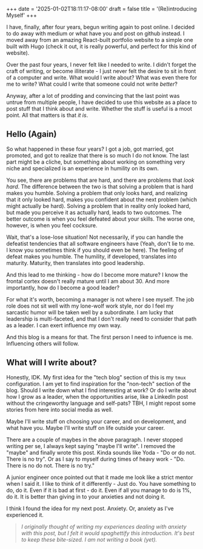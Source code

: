+++
date = '2025-01-02T18:11:17-08:00'
draft = false
title = '(Re)introducing Myself'
+++

I have, finally, after four years, begun writing again to post online. I decided to
do away with medium or what have you and post on github instead. I moved away from an
amazing React-built portfolio website to a simple one built with Hugo (check it out,
it is really powerful, and perfect for this kind of website).

Over the past four years, I never felt like I needed to write. I didn't forget the
craft of writing, or become illiterate - I just never felt the desire to sit in front
of a computer and write. What would I write about? What was even there for me to
write? What could I write that someone could not write _better_?

Anyway, after a lot of prodding and convincing that the last point was untrue from
multiple people, I have decided to use this website as a place to post stuff that I
think about and write. Whether the stuff is useful is a moot point. All that matters
is that _it is_.

## Hello (Again)

So what happened in these four years? I got a job, got married, got promoted, and got
to realize that there is so much I do not know. The last part might be a cliche, but
something about working on something very niche and specialized is an experience in
humility on its own.

You see, there are problems that are hard, and there are problems that _look hard_.
The difference between the two is that solving a problem that is hard makes you
humble. Solving a problem that only looks hard, and realizing that it only looked
hard, makes you confident about the next problem (which might actually be hard).
Solving a problem that in reality only looked hard, but made you perceive it as
actually hard, leads to two outcomes. The better outcome is when you feel defeated
about your skills. The worse one, however, is when you feel cocksure.

Wait, that's a lose-lose situation! Not necessarily, if you can handle the defeatist
tendencies that all software engineers have (Yeah, don't lie to me. I know you
sometimes think if you should even be here). The feeling of defeat makes you humble.
The humility, if developed, translates into maturity. Maturity, then translates into
good leadership.

And this lead to me thinking - how do I become more mature? I know the frontal cortex
doesn't really mature until I am about 30. And more importantly, how do I become a
good leader?

For what it's worth, becoming a manager is not where I see myself. The job role does
not sit well with my lone-wolf work style, nor do I feel my sarcastic humor will be
taken well by a subordinate. I am lucky that leadership is multi-faceted, and that
I don't really need to consider that path as a leader. I can exert influence my own
way.

And this blog is a means for that. The first person I need to infuence is me.
Influencing others will follow.

## What will I write about?

Honestly, IDK. My first idea for the "tech blog" section of this is my `tmux`
configuration. I am yet to find inspiration for the "non-tech" section of the
blog. Should I write down what I find interesting at work? Or do I write about how
I grow as a leader, when the opportunities arise, like a LinkedIn post without the
cringeworthy language and self-pats? TBH, I might repost some stories from here into
social media as well.

Maybe I'll write stuff on choosing your career, and on development, and what have you.
Maybe I'll write stuff on life outside your career.

There are a couple of maybes in the above paragraph. I never stopped writing per se,
I always kept saying "maybe I'll write". I removed the "maybe" and finally wrote
this post. Kinda sounds like Yoda -  "Do or do not. There is no try".
Or as I say to myself during times of heavy work - "Do. There is no do not. There is
no try."

A junior engineer once pointed out that it made me look like a strict mentor when I
said it. I like to think of it differently - Just do. You have something to do, do it.
Even if it is bad at first - do it. Even if all you manage to do is 1%, do it. It is
better than giving in to your anxieties and not doing it.

I think I found the idea for my next post. Anxiety. Or, anxiety as I've experienced
it.

> _I originally thought of writing my experiences dealing with anxiety with this
post, but  I felt it would spaghettify this introduction. It's best to keep these
bite-sized. I am not writing a book (yet)._